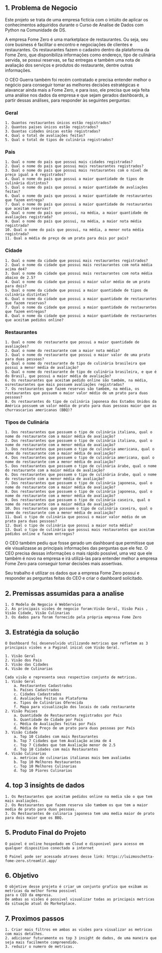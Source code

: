 ## 1. Problema de Negocio

Este projeto se trata de uma empresa fictícia com o intúito de aplicar os conhecimentos adquiridos durante o Curso de Analise de Dados com Python na Comunidade de DS. 

A empresa Fome Zero é uma marketplace de restaurantes. Ou seja, seu core business é facilitar o encontro e negociações de clientes e restaurantes. Os restaurantes fazem o cadastro dentro da plataforma da Fome Zero, que disponibiliza informações como endereço, tipo de culinária servida, se possui reservas, se faz entregas e também uma nota de avaliação dos serviços e produtos do restaurante, dentre outras informações.

O CEO Guerra também foi recém contratado e precisa entender melhor o negócio para conseguir tomar as melhores decisões estratégicas e alavancar ainda mais a Fome Zero, e para isso, ele precisa que seja feita uma análise nos dados da empresa e que sejam gerados dashboards, a partir dessas análises, para responder às seguintes perguntas:

### Geral
    1. Quantos restaurantes únicos estão registrados?
    2. Quantos países únicos estão registrados?
    3. Quantas cidades únicas estão registradas?
    4. Qual o total de avaliações feitas?
    5. Qual o total de tipos de culinária registrados?

### Pais
    1. Qual o nome do país que possui mais cidades registradas?
    2. Qual o nome do país que possui mais restaurantes registrados?
    3. Qual o nome do país que possui mais restaurantes com o nível de preço igual a 4 registrados?
    4. Qual o nome do país que possui a maior quantidade de tipos de culinária distintos?
    5. Qual o nome do país que possui a maior quantidade de avaliações feitas?
    6. Qual o nome do país que possui a maior quantidade de restaurantes que fazem entrega?
    7. Qual o nome do país que possui a maior quantidade de restaurantes que aceitam reservas?
    8. Qual o nome do país que possui, na média, a maior quantidade de avaliações registrada?
    9. Qual o nome do país que possui, na média, a maior nota média registrada?
    10. Qual o nome do país que possui, na média, a menor nota média registrada?
    11. Qual a média de preço de um prato para dois por país?

### Cidade
    1. Qual o nome da cidade que possui mais restaurantes registrados?
    2. Qual o nome da cidade que possui mais restaurantes com nota média acima de4?
    3. Qual o nome da cidade que possui mais restaurantes com nota média abaixo de 2.5?
    4. Qual o nome da cidade que possui o maior valor médio de um prato para dois?
    5. Qual o nome da cidade que possui a maior quantidade de tipos de culinária distintas?
    6. Qual o nome da cidade que possui a maior quantidade de restaurantes que fazem reservas?
    7. Qual o nome da cidade que possui a maior quantidade de restaurantes que fazem entregas?
    8. Qual o nome da cidade que possui a maior quantidade de restaurantes que aceitam pedidos online?

### Restaurantes
    1. Qual o nome do restaurante que possui a maior quantidade de avaliações?
    2. Qual o nome do restaurante com a maior nota média?
    3. Qual o nome do restaurante que possui o maior valor de uma prato para duas pessoas?
    4. Qual o nome do restaurante de tipo de culinária brasileira que possui a menor média de avaliação?
    5. Qual o nome do restaurante de tipo de culinária brasileira, e que é do Brasil, que possui a maior média de avaliação?
    6. Os restaurantes que aceitam pedido online são também, na média, osrestaurantes que mais possuem avaliações registradas?
    7. Os restaurantes que fazem reservas são também, na média, os restaurantes que possuem o maior valor médio de um prato para duas pessoas?
    8. Os restaurantes do tipo de culinária japonesa dos Estados Unidos da América possuem um valor médio de prato para duas pessoas maior que as churrascarias americanas (BBQ)?

### Tipos de Culinária
    1. Dos restaurantes que possuem o tipo de culinária italiana, qual o nome do restaurante com a maior média de avaliação?
    2. Dos restaurantes que possuem o tipo de culinária italiana, qual o nome do restaurante com a menor média de avaliação?
    3. Dos restaurantes que possuem o tipo de culinária americana, qual o nome do restaurante com a maior média de avaliação?
    4. Dos restaurantes que possuem o tipo de culinária americana, qual o nome do restaurante com a menor média de avaliação?
    5. Dos restaurantes que possuem o tipo de culinária árabe, qual o nome do restaurante com a maior média de avaliação?
    6. Dos restaurantes que possuem o tipo de culinária árabe, qual o nome do restaurante com a menor média de avaliação?
    7. Dos restaurantes que possuem o tipo de culinária japonesa, qual o nome do restaurante com a maior média de avaliação?
    8. Dos restaurantes que possuem o tipo de culinária japonesa, qual o nome do restaurante com a menor média de avaliação?
    9. Dos restaurantes que possuem o tipo de culinária caseira, qual o nome do restaurante com a maior média de avaliação?
    10. Dos restaurantes que possuem o tipo de culinária caseira, qual o nome do restaurante com a menor média de avaliação?
    11. Qual o tipo de culinária que possui o maior valor médio de um prato para duas pessoas?
    12. Qual o tipo de culinária que possui a maior nota média?
    13. Qual o tipo de culinária que possui mais restaurantes que aceitam pedidos online e fazem entregas?

O CEO também pediu que fosse gerado um dashboard que permitisse que ele visualizasse as principais informações das perguntas que ele fez. O CEO precisa dessas informações o mais rápido possível, uma vez que ele também é novo na empresa e irá utilizá-las para entender melhor a empresa Fome Zero para conseguir tomar decisões mais assertivas.

Seu trabalho é utilizar os dados que a empresa Fome Zero possui e responder as perguntas feitas do CEO e criar o dashboard solicitado.

## 2. Premissas assumidas para a analise
	1. O Modelo de Negocio é WebService
	2. As principais visões de negocio foram:Visão Geral, Visão Pais , Visão Cidade, Visão Culinarias
	3. Os dados para foram fornecido pela própria empresa Fome Zero

## 3. Estratégia da solução
	O Dashboard foi desenvolvido utilizando metricas que refletem as 3 principais visões e a Paginal inical com Visão Geral.

	1. Visão Geral
	2. Visão dos Pais
	3. Visão das Cidades
	4. Visão de Culinarias
	
	Cada visão e representa seus respectivo conjunto de metricas.
	1. Visão Geral
		a. Restaurantes Cadastrados
		b. Países Cadastrados
		c. Cidades Cadastrados
		d. Avaliações Feitas na Plataforma
		e. Tipos de Culinárias Oferecida
		f. Mapa para visualização dos locais de cada restaurante
	2. Visão Paises
		a. Quantidade de Restaurantes registrados por Pais
		b. Quantidade de Cidade por Pais
		c. Média de Avaliações feitas por País
		d. Média de Preço de um prato para duas pessoas por País
	3. Visão Cidade
		a. Top 10 Cidades com mais Restaurantes
		b. Top 7 Cidades que tem Avaliação acima de 4
		c. Top 7 Cidades que tem Avaliação menor de 2.5
		d. Top 10 Cidades com mais Restaurantes
	4. Visão Culinarias
		a. metricas de culinarias italianas mais bem avaliadas
		b. Top 10 Melhores Restaurantes
		c. Top 10 Melhores Culinarias
		d. Top 10 Piores Culinarias

## 4. top 3 insights de dados
	1. Os Restaurantes que aceitam pedidos online na media são o que tem mais avaliações.
	2. Os Restaurantes que fazem reserva são tambem os que tem a maior media de prato para duas pessoas.
	3. Os Restaurantes de culinaria japonesa tem uma media maior de prato para dois maior que os BBQ.

## 5. Produto Final do Projeto
	O painel é online hospedado em Cloud e disponivel para acesso em qualquer dispositivo conectado a internet
	
	O Painel pode ser acessado atraves desse link: https://luizmoschetta-fome-zero.streamlit.app/

## 6. Objetivo
	O objetive desse projeto é criar um conjunto grafico que exibam as metricas da melhor forma possivel
	para o CEO da empresa.
	De ambas as visões é possivel visualizar todas as principais metricas da situação atual do Marketplace.

## 7. Proximos passos
	1. Criar mais filtros em ambas as visões para visualizar as metricas com mais detalhes.
	2. adicionar futuramente os top 3 insight de dados, de uma maneira que seja mais facilmente compreendido.
	3. reduzir o numero de metricas.
